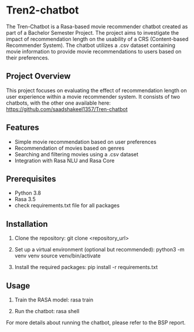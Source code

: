 # Tren2-chatbot

The Tren-Chatbot is a Rasa-based movie recommender chatbot created as part of a Bachelor Semester Project. The project aims to investigate the impact of recommendation length on the usability of a CRS (Content-based Recommender System). The chatbot utilizes a .csv dataset containing movie information to provide movie recommendations to users based on their preferences.

## Project Overview

This project focuses on evaluating the effect of recommendation length on user experience within a movie recommender system. It consists of two chatbots, with the other one available here:  https://github.com/saadshakeel1357/Tren-chatbot

## Features

- Simple movie recommendation based on user preferences
- Recommendation of movies based on genres
- Searching and filtering movies using a .csv dataset
- Integration with Rasa NLU and Rasa Core

## Prerequisites

- Python 3.8 
- Rasa 3.5
- check requirements.txt file for all packages

## Installation

1. Clone the repository:
    git clone <repository_url>
   
2. Set up a virtual environment (optional but recommended):
    python3 -m venv venv
    source venv/bin/activate

3. Install the required packages:
    pip install -r requirements.txt
    
## Usage

1. Train the RASA model:
    rasa train

2. Run the chatbot:
    rasa shell

For more details about running the chatbot, please refer to the BSP report.
